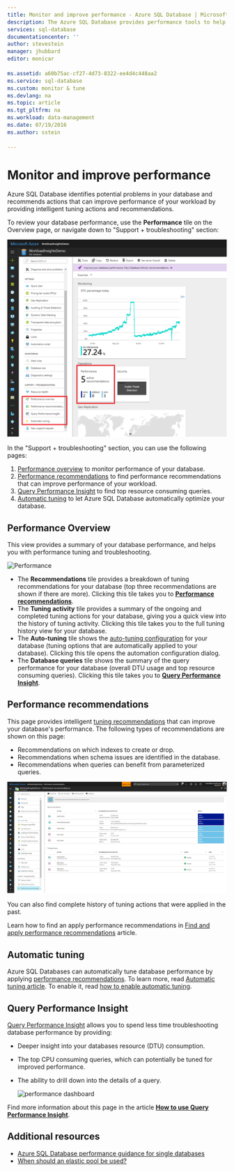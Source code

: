 ```yaml
---
title: Monitor and improve performance - Azure SQL Database | Microsoft Docs
description: The Azure SQL Database provides performance tools to help you identify areas that can improve current query performance.
services: sql-database
documentationcenter: ''
author: stevestein
manager: jhubbard
editor: monicar

ms.assetid: a60b75ac-cf27-4d73-8322-ee4d4c448aa2
ms.service: sql-database
ms.custom: monitor & tune
ms.devlang: na
ms.topic: article
ms.tgt_pltfrm: na
ms.workload: data-management
ms.date: 07/19/2016
ms.author: sstein

---
```

# Monitor and improve performance
Azure SQL Database identifies potential problems in your database and recommends actions that can improve performance of your workload by providing intelligent tuning actions and recommendations.

To review your database performance, use the **Performance** tile on the Overview page, or navigate down to "Support + troubleshooting" section:

   ![View Performance](./media/sql-database-performance/entries.png)

In the "Support + troubleshooting" section, you can use the following pages:


1. [Performance overview](#performance-overview) to monitor performance of your database. 
2. [Performance recommendations](#performance-recommendations) to find performance recommendations that can improve performance of your workload.
3. [Query Performance Insight](#query-performance-insight) to find top resource consuming queries.
4. [Automatic tuning](#automatic-tuning) to let Azure SQL Database automatically optimize your database.

## Performance Overview
This view provides a summary of your database performance, and helps you with performance tuning and troubleshooting. 

![Performance](./media/sql-database-performance/performance.png)

* The **Recommendations** tile provides a breakdown of tuning recommendations for your database (top three recommendations are shown if there are more). Clicking this tile takes you to **[Performance recommendations](#performance-recommendations)**. 
* The **Tuning activity** tile provides a summary of the ongoing and completed tuning actions for your database, giving you a quick view into the history of tuning activity. Clicking this tile takes you to the full tuning history view for your database.
* The **Auto-tuning** tile shows the [auto-tuning configuration](sql-database-automatic-tuning-enable.md) for your database (tuning options that are automatically applied to your database). Clicking this tile opens the automation configuration dialog.
* The **Database queries** tile shows the summary of the query performance for your database (overall DTU usage and top resource consuming queries). Clicking this tile takes you to **[Query Performance Insight](#query-performance-insight)**.

## Performance recommendations
This page provides intelligent [tuning recommendations](sql-database-advisor.md) that can improve your database's performance. The following types of recommendations are shown on this page:

* Recommendations on which indexes to create or drop.
* Recommendations when schema issues are identified in the database.
* Recommendations when queries can benefit from parameterized queries.

![Performance](./media/sql-database-performance/recommendations.png)

You can also find complete history of tuning actions that were applied in the past.

Learn how to find an apply performance recommendations in [Find and apply performance recommendations](sql-database-advisor-portal.md) article.

## Automatic tuning
Azure SQL Databases can automatically tune database performance by applying [performance recommendations](sql-database-advisor.md). To learn more, read [Automatic tuning article](sql-database-automatic-tuning.md). To enable it, read [how to enable automatic tuning](sql-database-automatic-tuning-enable.md).

## Query Performance Insight
[Query Performance Insight](sql-database-query-performance.md) allows you to spend less time troubleshooting database performance by providing:

* Deeper insight into your databases resource (DTU) consumption. 
* The top CPU consuming queries, which can potentially be tuned for improved performance. 
* The ability to drill down into the details of a query. 

  ![performance dashboard](./media/sql-database-query-performance/performance.png)

Find more information about this page in the article **[How to use Query Performance Insight](sql-database-query-performance.md)**.

## Additional resources
* [Azure SQL Database performance guidance for single databases](sql-database-performance-guidance.md)
* [When should an elastic pool be used?](sql-database-elastic-pool-guidance.md)

